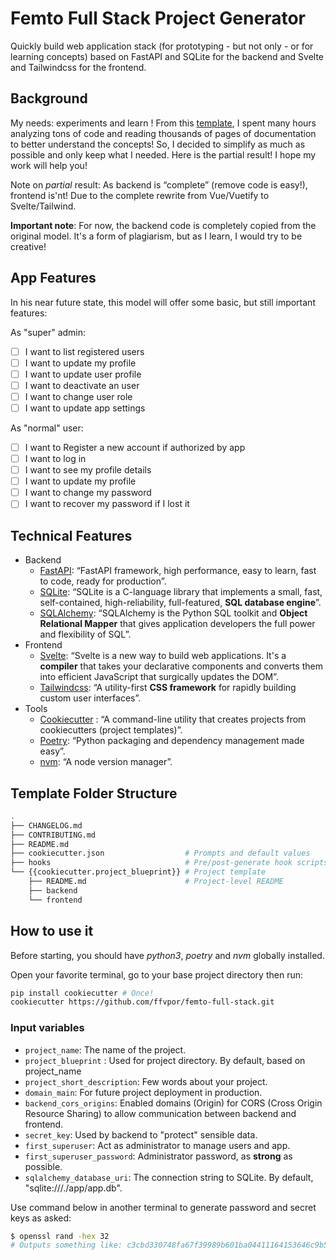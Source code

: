 # Femto Full Stack Project Generator

Quickly build web application stack (for prototyping - but not only - or for learning concepts) based on FastAPI and SQLite for the backend and Svelte and Tailwindcss for the frontend.

## Background

My needs: experiments and learn ! From this [template](https://github.com/tiangolo/full-stack-fastapi-postgresql), I spent many hours analyzing tons of code and reading thousands of pages of documentation to better understand the concepts! So, I decided to simplify as much as possible and only keep what I needed. Here is the partial result! I hope my work will help you!

Note on *partial* result: As backend is “complete” (remove code is easy!), frontend is'nt! Due to the complete rewrite from Vue/Vuetify to Svelte/Tailwind.

**Important note**: For now, the backend code is completely copied from the original model. It's a form of plagiarism, but as I learn, I would try to be creative!

## App Features

In his near future state, this model will offer some basic, but still important features:

As "super" admin:

- [ ] I want to list registered users
- [ ] I want to update my profile
- [ ] I want to update user profile
- [ ] I want to deactivate an user
- [ ] I want to change user role
- [ ] I want to update app settings

As "normal" user:

- [ ] I want to Register a new account if authorized by app
- [ ] I want to log in
- [ ] I want to see my profile details
- [ ] I want to update my profile
- [ ] I want to change my password
- [ ] I want to recover my password if I lost it

## Technical Features

- Backend
    - [FastAPI](https://fastapi.tiangolo.com/): “FastAPI framework, high performance, easy to learn, fast to code, ready for production”.
    - [SQLite](https://sqlite.org/index.html): “SQLite is a C-language library that implements a small, fast, self-contained, high-reliability, full-featured, **SQL database engine**”.
    - [SQLAlchemy](https://www.sqlalchemy.org/): “SQLAlchemy is the Python SQL toolkit and **Object Relational Mapper** that gives application developers the full power and flexibility of SQL”.
- Frontend
    - [Svelte](https://svelte.dev/): “Svelte is a new way to build web applications. It's a **compiler** that takes your declarative components and converts them into efficient JavaScript that surgically updates the DOM”.
    - [Tailwindcss](https://tailwindcss.com/): “A utility-first **CSS framework** for rapidly building custom user interfaces”.
- Tools
  - [Cookiecutter](https://cookiecutter.readthedocs.io/en/1.7.2/) : “A command-line utility that creates projects from cookiecutters (project templates)”.
  - [Poetry](https://python-poetry.org/): “Python packaging and dependency management made easy”.
  - [nvm](https://github.com/nvm-sh/nvm): “A node version manager”.


## Template Folder Structure

```zsh
.
├── CHANGELOG.md
├── CONTRIBUTING.md
├── README.md
├── cookiecutter.json                  # Prompts and default values
├── hooks                              # Pre/post-generate hook scripts
└── {{cookiecutter.project_blueprint}} # Project template
    ├── README.md                      # Project-level README
    ├── backend
    └── frontend
```

## How to use it

Before starting, you should have *python3*, *poetry* and *nvm* globally installed.

Open your favorite terminal, go to your base project directory then run:

```zsh
pip install cookiecutter # Once!
cookiecutter https://github.com/ffvpor/femto-full-stack.git
```

### Input variables

- ```project_name```: The name of the project.
- ```project_blueprint``` : Used for project directory. By default, based on project_name
- ```project_short_description```: Few words about your project.
- ```domain_main```: For future project deployment in production.
- ```backend_cors_origins```: Enabled domains (Origin) for CORS (Cross Origin Resource Sharing) to allow communication between backend and frontend.
- ```secret_key```: Used by backend to "protect" sensible data.
- ```first_superuser```: Act as administrator to manage users and app.
- ```first_superuser_password```: Administrator password, as **strong** as possible.
- ```sqlalchemy_database_uri```: The connection string to SQLite. By default, "sqlite:///./app/app.db".

Use command below in another terminal to generate password and secret keys as asked:

```zsh
$ openssl rand -hex 32
# Outputs something like: c3cbd330748fa67f39989b601ba04411164153646c9b5445c65cf5404580b2dc
```
